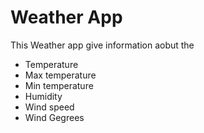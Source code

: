 # Weather App 
This Weather app give information aobut the 
- Temperature
- Max temperature
- Min temperature
- Humidity
- Wind speed
- Wind Gegrees

